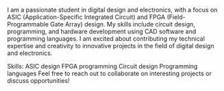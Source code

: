 I am a passionate student in digital design and electronics, with a focus on ASIC (Application-Specific Integrated Circuit) and FPGA (Field-Programmable Gate Array) design.
My skills include circuit design, programming, and hardware development using CAD software and programming languages.
I am excited about contributing my technical expertise and creativity to innovative projects in the field of digital design and electronics.

Skills:
ASIC design
FPGA programming
Circuit design
Programming languages
Feel free to reach out to collaborate on interesting projects or discuss opportunities!


<!---
hussin-mohamed/hussin-mohamed is a ✨ special ✨ repository because its `README.md` (this file) appears on your GitHub profile.
You can click the Preview link to take a look at your changes.
--->
